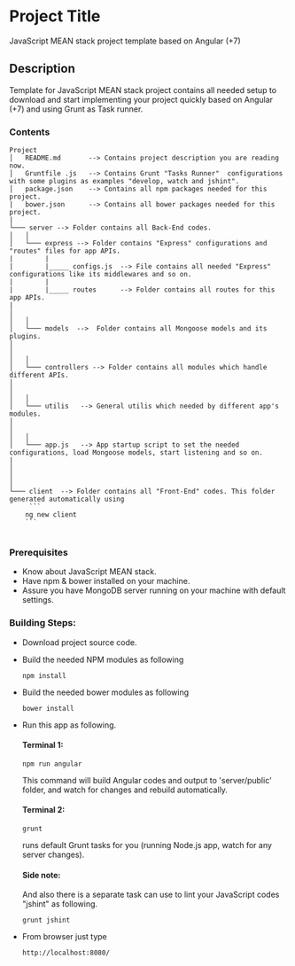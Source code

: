 # Project Title
JavaScript MEAN stack project template based on Angular (+7)


## Description 
Template for JavaScript MEAN stack project contains all needed setup to download and start implementing your project quickly based on Angular (+7) and using Grunt as Task runner. 

### Contents

```
Project
│   README.md       --> Contains project description you are reading now.
│   Gruntfile .js   --> Contains Grunt "Tasks Runner"  configurations with some plugins as examples "develop, watch and jshint".
│   package.json    --> Contains all npm packages needed for this project.
|   bower.json      --> Contains all bower packages needed for this project. 
|   
└─── server --> Folder contains all Back-End codes.
│   │   
│   └─── express --> Folder contains "Express" configurations and "routes" files for app APIs.
|        |
|        |_____ configs.js  --> File contains all needed "Express" configurations like its middlewares and so on.
|        |
|        |_____ routes      --> Folder contains all routes for this app APIs.
|           
│       
│   │   
│   └─── models  -->  Folder contains all Mongoose models and its plugins.
│          
│       
│   │   
│   └─── controllers --> Folder contains all modules which handle different APIs.
│          
│       
│   │   
│   └─── utilis   --> General utilis which needed by different app's modules.
│          
│       
│   │   
│   └─── app.js   --> App startup script to set the needed configurations, load Mongoose models, start listening and so on. 
|
│          
│       
│   
└─── client  --> Folder contains all "Front-End" codes. This folder generated automatically using 
     ```
    ng new client
    ```
           
```


### Prerequisites
* Know about JavaScript MEAN stack.
* Have npm & bower installed on your machine.
* Assure you have MongoDB server running on your machine with default settings.

### Building Steps:

* Download project source code.

* Build the needed NPM modules as following
    ```
    npm install
    ```

* Build the needed bower modules as following
    ```
    bower install
    ```

* Run this app as following.
    #### Terminal 1:

    ```
    npm run angular
    ```
    This command will build Angular codes and output to 'server/public' folder, and watch for changes and rebuild automatically.


    #### Terminal 2:
    ```
    grunt
    ```
    runs default Grunt tasks for you (running Node.js app, watch for any server changes). 
    
    #### Side note:
    And also there is a separate task can use to lint your JavaScript codes "jshint" as following.
    ```
    grunt jshint
    ```

* From browser just type 
    ```
    http://localhost:8080/
    ```






 